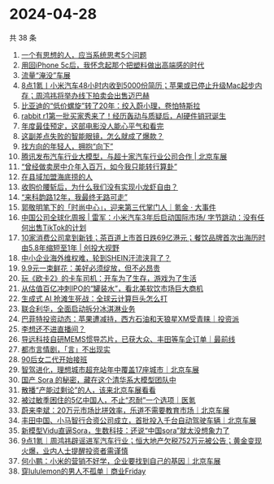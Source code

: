 # 2024-04-28

共 38 条

<!-- BEGIN 36KR -->
<!-- 最后更新时间 2024-04-28 09:26:31 +0800 -->
1. [一个有思想的人，应当系统思考5个问题](https://36kr.com/p/2750955688279046)
1. [用回iPhone 5c后，我怀念起那个把塑料做出高端感的时代](https://36kr.com/p/2750371058635395)
1. [流量“淹没”车展](https://36kr.com/p/2750395685731334)
1. [8点1氪丨小米汽车48小时内收到5000份简历；苹果或已停止升级Mac起步内存；周鸿祎将举办线下拍卖会出售迈巴赫](https://36kr.com/p/2752371820886785)
1. [比亚迪的“低价螺旋”转了20年：绞入蔚小理，卷怕特斯拉](https://36kr.com/p/2744060018551048)
1. [rabbit r1第一批买家秀来了！经历轰动与质疑后，AI硬件销冠诞生](https://36kr.com/p/2751191647025928)
1. [年度最佳预定，这部电影没人能心平气和看完](https://36kr.com/p/2751004900293632)
1. [这副差点失败的智能眼镜，怎么就成了爆款？](https://36kr.com/p/2751175552203781)
1. [找方向的年轻人，拥抱“向下”](https://36kr.com/p/2745477541723137)
1. [腾讯发布汽车行业大模型，与超十家汽车行业公司合作 | 北京车展](https://36kr.com/p/2751526340131592)
1. [“曾经做卖房中介年入百万，如今我只能转行算卦”](https://36kr.com/p/2748262556711682)
1. [在县域加盟海底捞的人](https://36kr.com/p/2750458147912457)
1. [收购价腰斩后，为什么我们没有实现小龙虾自由？](https://36kr.com/p/2750915206740745)
1. [“来科韵路12年，我最终无路可走”](https://36kr.com/p/2748893341416450)
1. [郭敬明笔下的「时尚中心」，迎来第三代掌门人｜氪金 · 大事件](https://36kr.com/p/2751100098919176)
1. [中国公司全球化周报 | 雷军：小米汽车3年后启动国际市场/ 字节跳动：没有任何出售TikTok的计划](https://36kr.com/p/2750336959888130)
1. [10家消费公司拿到新钱；茶百道上市首日跌69亿港元；餐饮品牌首次出海历时由5.8年缩短至1年 | 创投大视野](https://36kr.com/p/2744032060107014)
1. [中小企业海外维权难，轮到SHEIN汗流浃背了？](https://36kr.com/p/2750886555617032)
1. [9.9元一束鲜花：美好必须绽放，但不必昂贵](https://36kr.com/p/2745481667116037)
1. [玩《欧卡2》的卡车司机：开车为了生存，游戏为了生活](https://36kr.com/p/2750247979858689)
1. [从估值百亿冲刺IPO的“罐装水”，看北美软饮市场巨大商机](https://36kr.com/p/2750460523019009)
1. [生成式 AI 抢滩生死战：全球云计算巨头怎么打](https://36kr.com/p/2748986041646081)
1. [联合利华，全面启动拆分冰淇淋业务](https://36kr.com/p/2750445744978696)
1. [巴菲特投资动态：苹果遭减持，西方石油和天狼星XM受青睐｜投资派](https://36kr.com/p/2749997643889415)
1. [李想还不进直播间？](https://36kr.com/p/2751324583262983)
1. [导远科技自研MEMS惯导芯片，已获大众、丰田等车企订单｜最前线](https://36kr.com/p/2750309542837254)
1. [都市言情剧，「言」不出现实](https://36kr.com/p/2750453627452420)
1. [90后女二代开始接班](https://36kr.com/p/2751403693652994)
1. [智驾进化，理想城市超充站年中覆盖17座城市｜北京车展](https://36kr.com/p/2750473792207879)
1. [国产 Sora 的秘密，藏在这个清华系大模型团队中](https://36kr.com/p/2751537774541568)
1. [散播“产能过剩论”的人，该来北京车展看看](https://36kr.com/p/2751429250202370)
1. [被过敏季困住的5亿中国人，不止“忍耐”一个选项｜医氪](https://36kr.com/p/2751797986130697)
1. [蔚来李斌：20万元市场比拼效率，乐道不需要教育市场｜北京车展](https://36kr.com/p/2751143960640260)
1. [丰田中国、小马智行合资公司成立，首批投入千台自动驾驶车辆｜北京车展](https://36kr.com/p/2751570871974919)
1. [新模型Vidu直逼Sora，生数科技：还说“中国sora”就太没想象力了](https://36kr.com/p/2752433220254720)
1. [9点1氪｜周鸿祎辟谣进军汽车行业；恒大地产欠税752万元被公告；黄金变现火爆，业内人士提醒投资者需谨慎](https://36kr.com/p/2750412589169415)
1. [何小鹏：小米的营销不好学，企业要找到自己的基因｜北京车展](https://36kr.com/p/2749915470511104)
1. [穿lululemon的男人不孤单｜商业Friday](https://36kr.com/p/2750278899153667)
<!-- END 36KR -->